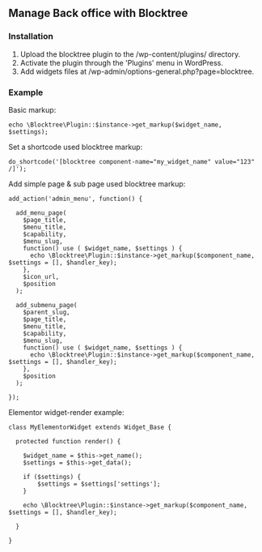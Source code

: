 ## Manage Back office with Blocktree

### Installation

1. Upload the blocktree plugin to the /wp-content/plugins/ directory.
2. Activate the plugin through the 'Plugins' menu in WordPress.
3. Add widgets files at /wp-admin/options-general.php?page=blocktree.

### Example

Basic markup:

    echo \Blocktree\Plugin::$instance->get_markup($widget_name, $settings);

Set a shortcode used blocktree markup:

    do_shortcode('[blocktree component-name="my_widget_name" value="123" /]');

Add simple page & sub page used blocktree markup:

    add_action('admin_menu', function() {

      add_menu_page(
        $page_title,
        $menu_title,
        $capability,
        $menu_slug, 
        function() use ( $widget_name, $settings ) {
          echo \Blocktree\Plugin::$instance->get_markup($component_name, $settings = [], $handler_key);
        },
        $icon_url,
        $position
      );

      add_submenu_page(
        $parent_slug,
        $page_title,
        $menu_title,
        $capability,
        $menu_slug,
        function() use ( $widget_name, $settings ) {
          echo \Blocktree\Plugin::$instance->get_markup($component_name, $settings = [], $handler_key);
        },
        $position
      );

    });

Elementor widget-render example:

    class MyElementorWidget extends Widget_Base {

      protected function render() {

        $widget_name = $this->get_name();
        $settings = $this->get_data();

        if ($settings) {
            $settings = $settings['settings'];
        }
            
        echo \Blocktree\Plugin::$instance->get_markup($component_name, $settings = [], $handler_key);
      
      }

    }

